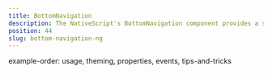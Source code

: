 ```yaml
---
title: BottomNavigation
description: The NativeScript's BottomNavigation component provides a simple way to navigate between different views while providing common UI for both iOS and Android platforms.  The recommended scenario suitable for BottomNavigation is a high level navigaiton with 3 to 5 tabs each with separate function.
position: 44
slug: bottom-navigation-ng
---
```

example-order: usage, theming, properties, events, tips-and-tricks